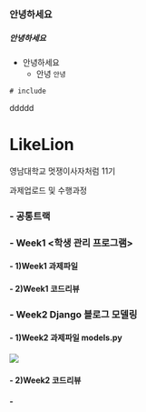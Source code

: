 ### 안녕하세요

##### 안녕하세요

* 안녕하세요
    * 안녕 `안녕`

```
# include

```



ddddd

# LikeLion
<!Doctype>
<html>
<head>
</head>

<body>
<p> 영남대학교 멋쟁이사자처럼 11기 </p>
<p> 과제업로드 및 수행과정</p>
<h3> - 공통트랙 <HTML/CSS 실습> </h3>
<h3> - Week1 <학생 관리 프로그램> </h3> 
  <h4> - 1)Week1 과제파일</h4>
  <h4> - 2)Week1 코드리뷰</h4>
  <h3> - Week2 Django 블로그 모델링 </h3>
  <h4> - 1)Week2 과제파일 models.py</h4>
  <img src = /Users/ggangmin/Desktop/LikeLion></img>
  <h4> - 2)Week2 코드리뷰 </h4>
  <h4> -  </h4>
</body>

</html>
